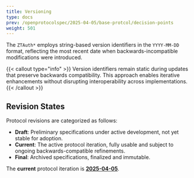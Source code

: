 ```yaml
---
title: Versioning
type: docs
prev: /openprotocolspec/2025-04-05/base-protcol/decision-points
weight: 501
---
```


The `ZTAuth*` employs string-based version identifiers in the `YYYY-MM-DD` format, reflecting the most recent date when backwards-incompatible modifications were introduced.

{{< callout type="info" >}} Version identifiers remain static during updates that preserve backwards compatibility. This approach enables iterative enhancements without disrupting interoperability across implementations. {{< /callout >}}

## Revision States

Protocol revisions are categorized as follows:

- **Draft**: Preliminary specifications under active development, not yet stable for adoption.
- **Current**: The active protocol iteration, fully usable and subject to ongoing backwards-compatible refinements.
- **Final**: Archived specifications, finalized and immutable.

The **current** protocol iteration is [**2025-04-05**](/draft).
